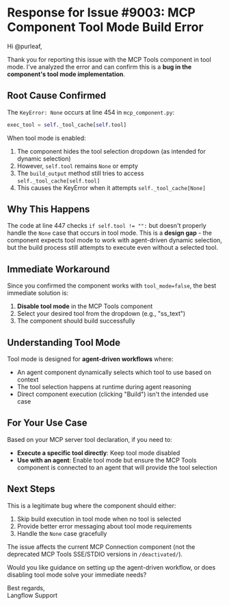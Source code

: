 # Response for Issue #9003: MCP Component Tool Mode Build Error

Hi @purleaf,

Thank you for reporting this issue with the MCP Tools component in tool mode. I've analyzed the error and can confirm this is a **bug in the component's tool mode implementation**.

## Root Cause Confirmed

The `KeyError: None` occurs at line 454 in `mcp_component.py`:
```python
exec_tool = self._tool_cache[self.tool]
```

When tool mode is enabled:
1. The component hides the tool selection dropdown (as intended for dynamic selection)
2. However, `self.tool` remains `None` or empty
3. The `build_output` method still tries to access `self._tool_cache[self.tool]`
4. This causes the KeyError when it attempts `self._tool_cache[None]`

## Why This Happens

The code at line 447 checks `if self.tool != "":` but doesn't properly handle the `None` case that occurs in tool mode. This is a **design gap** - the component expects tool mode to work with agent-driven dynamic selection, but the build process still attempts to execute even without a selected tool.

## Immediate Workaround

Since you confirmed the component works with `tool_mode=false`, the best immediate solution is:

1. **Disable tool mode** in the MCP Tools component
2. Select your desired tool from the dropdown (e.g., "ss_text")
3. The component should build successfully

## Understanding Tool Mode

Tool mode is designed for **agent-driven workflows** where:
- An agent component dynamically selects which tool to use based on context
- The tool selection happens at runtime during agent reasoning
- Direct component execution (clicking "Build") isn't the intended use case

## For Your Use Case

Based on your MCP server tool declaration, if you need to:
- **Execute a specific tool directly**: Keep tool mode disabled
- **Use with an agent**: Enable tool mode but ensure the MCP Tools component is connected to an agent that will provide the tool selection

## Next Steps

This is a legitimate bug where the component should either:
1. Skip build execution in tool mode when no tool is selected
2. Provide better error messaging about tool mode requirements
3. Handle the `None` case gracefully

The issue affects the current MCP Connection component (not the deprecated MCP Tools SSE/STDIO versions in `/deactivated/`).

Would you like guidance on setting up the agent-driven workflow, or does disabling tool mode solve your immediate needs?

Best regards,  
Langflow Support